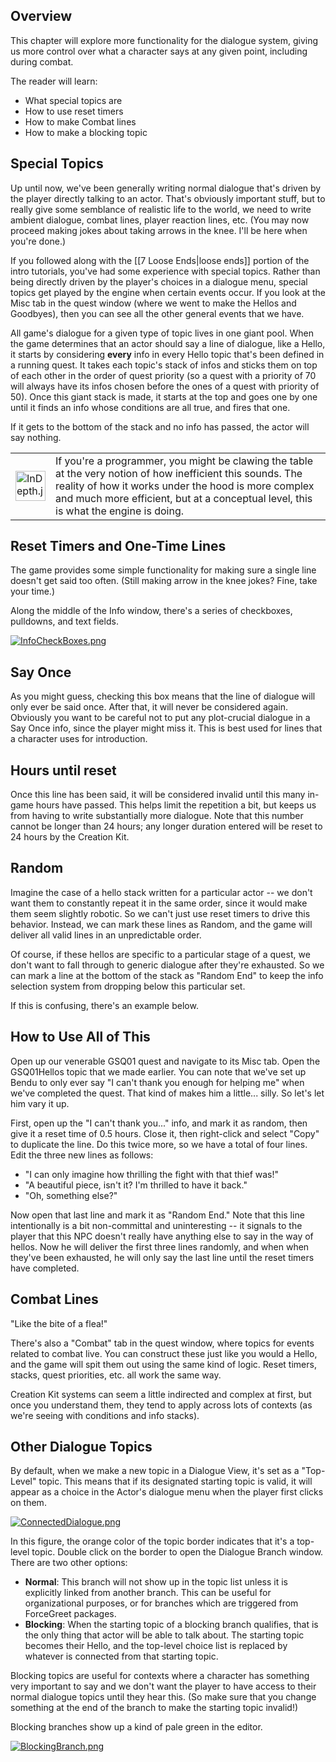 ## Overview

This chapter will explore more functionality for the dialogue system, giving us more control over what a character says at any given point, including during combat.

The reader will learn:

-   What special topics are
-   How to use reset timers
-   How to make Combat lines
-   How to make a blocking topic

## Special Topics
Up until now, we've been generally writing normal dialogue that's driven by the player directly talking to an actor. That's obviously important stuff, but to really give some semblance of realistic life to the world, we need to write ambient dialogue, combat lines, player reaction lines, etc. (You may now proceed making jokes about taking arrows in the knee. I'll be here when you're done.)

If you followed along with the [[7 Loose Ends|loose ends]] portion of the intro tutorials, you've had some experience with special topics. Rather than being directly driven by the player's choices in a dialogue menu, special topics get played by the engine when certain events occur. If you look at the Misc tab in the quest window (where we went to make the Hellos and Goodbyes), then you can see all the other general events that we have.

All game's dialogue for a given type of topic lives in one giant pool. When the game determines that an actor should say a line of dialogue, like a Hello, it starts by considering **every** info in every Hello topic that's been defined in a running quest. It takes each topic's stack of infos and sticks them on top of each other in the order of quest priority (so a quest with a priority of 70 will always have its infos chosen before the ones of a quest with priority of 50). Once this giant stack is made, it starts at the top and goes one by one until it finds an info whose conditions are all true, and fires that one.

If it gets to the bottom of the stack and no info has passed, the actor will say nothing.

<table><tbody><tr><td><a href="https://ck.uesp.net/wiki/File:InDepth.jpg"><img alt="InDepth.jpg" src="https://ck.uesp.net/w/images/thumb/0/0b/InDepth.jpg/48px-InDepth.jpg" decoding="async" width="48" height="48" srcset="https://ck.uesp.net/w/images/0/0b/InDepth.jpg 1.5x"></a></td><td>If you're a programmer, you might be clawing the table at the very notion of how inefficient this sounds. The reality of how it works under the hood is more complex and much more efficient, but at a conceptual level, this is what the engine is doing.</td></tr></tbody></table>

## Reset Timers and One-Time Lines

The game provides some simple functionality for making sure a single line doesn't get said too often. (Still making arrow in the knee jokes? Fine, take your time.)

Along the middle of the Info window, there's a series of checkboxes, pulldowns, and text fields.

[![InfoCheckBoxes.png](https://ck.uesp.net/w/images/6/6a/InfoCheckBoxes.png)](https://ck.uesp.net/wiki/File:InfoCheckBoxes.png)

## Say Once
As you might guess, checking this box means that the line of dialogue will only ever be said once. After that, it will never be considered again. Obviously you want to be careful not to put any plot-crucial dialogue in a Say Once info, since the player might miss it. This is best used for lines that a character uses for introduction.

## Hours until reset

Once this line has been said, it will be considered invalid until this many in-game hours have passed. This helps limit the repetition a bit, but keeps us from having to write substantially more dialogue. Note that this number cannot be longer than 24 hours; any longer duration entered will be reset to 24 hours by the Creation Kit.

## Random

Imagine the case of a hello stack written for a particular actor -- we don't want them to constantly repeat it in the same order, since it would make them seem slightly robotic. So we can't just use reset timers to drive this behavior. Instead, we can mark these lines as Random, and the game will deliver all valid lines in an unpredictable order.

Of course, if these hellos are specific to a particular stage of a quest, we don't want to fall through to generic dialogue after they're exhausted. So we can mark a line at the bottom of the stack as "Random End" to keep the info selection system from dropping below this particular set.

If this is confusing, there's an example below.

## How to Use All of This

Open up our venerable GSQ01 quest and navigate to its Misc tab. Open the GSQ01Hellos topic that we made earlier. You can note that we've set up Bendu to only ever say "I can't thank you enough for helping me" when we've completed the quest. That kind of makes him a little... silly. So let's let him vary it up.

First, open up the "I can't thank you..." info, and mark it as random, then give it a reset time of 0.5 hours. Close it, then right-click and select "Copy" to duplicate the line. Do this twice more, so we have a total of four lines. Edit the three new lines as follows:

-   "I can only imagine how thrilling the fight with that thief was!"
-   "A beautiful piece, isn't it? I'm thrilled to have it back."
-   "Oh, something else?"

Now open that last line and mark it as "Random End." Note that this line intentionally is a bit non-committal and uninteresting -- it signals to the player that this NPC doesn't really have anything else to say in the way of hellos. Now he will deliver the first three lines randomly, and when when they've been exhausted, he will only say the last line until the reset timers have completed.

## Combat Lines

"Like the bite of a flea!"

There's also a "Combat" tab in the quest window, where topics for events related to combat live. You can construct these just like you would a Hello, and the game will spit them out using the same kind of logic. Reset timers, stacks, quest priorities, etc. all work the same way.

Creation Kit systems can seem a little indirected and complex at first, but once you understand them, they tend to apply across lots of contexts (as we're seeing with conditions and info stacks).

## Other Dialogue Topics

By default, when we make a new topic in a Dialogue View, it's set as a "Top-Level" topic. This means that if its designated starting topic is valid, it will appear as a choice in the Actor's dialogue menu when the player first clicks on them.

[![ConnectedDialogue.png](https://ck.uesp.net/w/images/5/53/ConnectedDialogue.png)](https://ck.uesp.net/wiki/File:ConnectedDialogue.png)

In this figure, the orange color of the topic border indicates that it's a top-level topic. Double click on the border to open the Dialogue Branch window. There are two other options:

-   **Normal**: This branch will not show up in the topic list unless it is explicitly linked from another branch. This can be useful for organizational purposes, or for branches which are triggered from ForceGreet packages.
-   **Blocking**: When the starting topic of a blocking branch qualifies, that is the only thing that actor will be able to talk about. The starting topic becomes their Hello, and the top-level choice list is replaced by whatever is connected from that starting topic.

Blocking topics are useful for contexts where a character has something very important to say and we don't want the player to have access to their normal dialogue topics until they hear this. (So make sure that you change something at the end of the branch to make the starting topic invalid!)

Blocking branches show up a kind of pale green in the editor.

[![BlockingBranch.png](https://ck.uesp.net/w/images/0/0c/BlockingBranch.png)](https://ck.uesp.net/wiki/File:BlockingBranch.png)